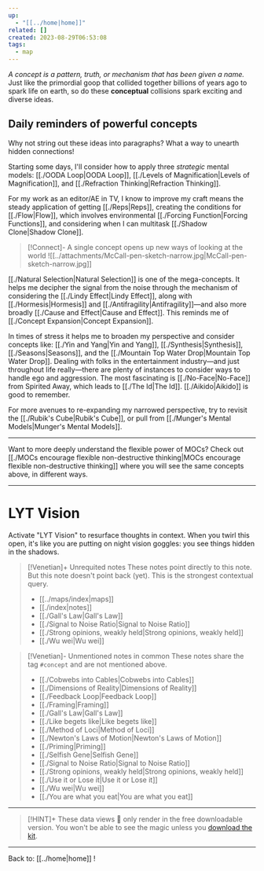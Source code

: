 ```yaml
---
up:
  - "[[../home|home]]"
related: []
created: 2023-08-29T06:53:08
tags:
  - map
---
```

 *A concept is a pattern, truth, or mechanism that has been given a name.*
Just like the primordial goop that collided together billions of years ago to spark life on earth, so do these **conceptual** collisions spark exciting and diverse ideas. 

## Daily reminders of powerful concepts
Why not string out these ideas into paragraphs? What a way to unearth hidden connections!

Starting some days, I'll consider how to apply three *strategic* mental models: [[./OODA Loop|OODA Loop]], [[./Levels of Magnification|Levels of Magnification]], and [[./Refraction Thinking|Refraction Thinking]]. 

For my work as an editor/AE in TV, I know to improve my craft means the steady application of getting [[./Reps|Reps]], creating the conditions for [[./Flow|Flow]], which involves environmental [[./Forcing Function|Forcing Functions]], and considering when I can multitask [[./Shadow Clone|Shadow Clone]]. 

> [!Connect]- A single concept opens up new ways of looking at the world
> ![[../attachments/McCall-pen-sketch-narrow.jpg|McCall-pen-sketch-narrow.jpg]]

[[./Natural Selection|Natural Selection]] is one of the mega-concepts. It helps me decipher the signal from the noise through the mechanism of considering the [[./Lindy Effect|Lindy Effect]], along with [[./Hormesis|Hormesis]] and [[./Antifragility|Antifragility]]—and also more broadly [[./Cause and Effect|Cause and Effect]]. This reminds me of [[./Concept Expansion|Concept Expansion]].

In times of stress it helps me to broaden my perspective and consider concepts like: [[./Yin and Yang|Yin and Yang]], [[./Synthesis|Synthesis]], [[./Seasons|Seasons]], and the [[./Mountain Top Water Drop|Mountain Top Water Drop]]. Dealing with folks in the entertainment industry—and just throughout life really—there are plenty of instances to consider ways to handle ego and aggression. The most fascinating is [[./No-Face|No-Face]] from Spirited Away, which leads to [[./The Id|The Id]]. [[./Aikido|Aikido]] is good to remember. 

For more avenues to re-expanding my narrowed perspective, try to revisit the [[./Rubik's Cube|Rubik's Cube]], or pull from [[./Munger's Mental Models|Munger's Mental Models]].

---

Want to more deeply understand the flexible power of MOCs? Check out [[./MOCs encourage flexible non-destructive thinking|MOCs encourage flexible non-destructive thinking]] where you will see the same concepts above, in different ways.

---

# LYT Vision
Activate "LYT Vision" to resurface thoughts in context. When you twirl this open, it's like you are putting on night vision goggles: you see things hidden in the shadows.

> [!Venetian]+ Unrequited notes
> These notes point directly to this note. But this note doesn't point back (yet). This is the strongest contextual query.
> 
>  - [[../maps/index|maps]]
> - [[./index|notes]]
> - [[./Gall's Law|Gall's Law]]
> - [[./Signal to Noise Ratio|Signal to Noise Ratio]]
> - [[./Strong opinions, weakly held|Strong opinions, weakly held]]
> - [[./Wu wei|Wu wei]]
> 

> [!Venetian]- Unmentioned notes in common
> These notes share the tag `#concept` and are not mentioned above.
> 
>  - [[./Cobwebs into Cables|Cobwebs into Cables]]
> - [[./Dimensions of Reality|Dimensions of Reality]]
> - [[./Feedback Loop|Feedback Loop]]
> - [[./Framing|Framing]]
> - [[./Gall's Law|Gall's Law]]
> - [[./Like begets like|Like begets like]]
> - [[./Method of Loci|Method of Loci]]
> - [[./Newton's Laws of Motion|Newton's Laws of Motion]]
> - [[./Priming|Priming]]
> - [[./Selfish Gene|Selfish Gene]]
> - [[./Signal to Noise Ratio|Signal to Noise Ratio]]
> - [[./Strong opinions, weakly held|Strong opinions, weakly held]]
> - [[./Use it or Lose it|Use it or Lose it]]
> - [[./Wu wei|Wu wei]]
> - [[./You are what you eat|You are what you eat]]
> 

---

> [!HINT]+ These data views 🔬 only render in the free downloadable version.
> You won't be able to see the magic unless you [download the kit](https://www.linkingyourthinking.com/download-lyt-kit).

---

Back to: [[../home|home]] !